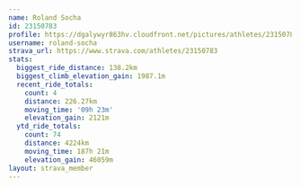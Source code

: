 ```yaml
---
name: Roland Socha
id: 23150783
profile: https://dgalywyr863hv.cloudfront.net/pictures/athletes/23150783/14745672/4/large.jpg
username: roland-socha
strava_url: https://www.strava.com/athletes/23150783
stats:
  biggest_ride_distance: 138.2km
  biggest_climb_elevation_gain: 1987.1m
  recent_ride_totals:
    count: 4
    distance: 226.27km
    moving_time: '09h 23m'
    elevation_gain: 2121m
  ytd_ride_totals:
    count: 74
    distance: 4224km
    moving_time: 187h 21m
    elevation_gain: 46059m
layout: strava_member
--- 
```

